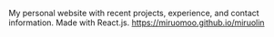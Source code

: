 My personal website with recent projects, experience, and contact information. 
Made with React.js. https://miruomoo.github.io/miruolin
